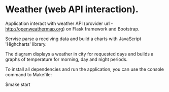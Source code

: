 # Weather (web API interaction).
Application interact with weather API (provider url - http://openweathermap.org) on Flask framework and Bootstrap.

Servise parse a receiving data and build a charts with JavaScript 'Highcharts' library.

The diagram displays a weather in city for requested days and builds a graphs of temperature for morning, day and night periods.

To install all dependencies and run the application, you can use the console command to Makefile:

$make start